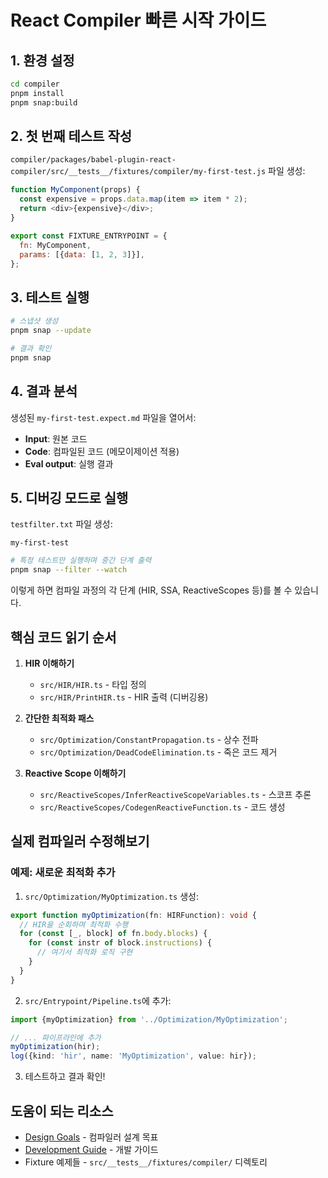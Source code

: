 # React Compiler 빠른 시작 가이드

## 1. 환경 설정

```bash
cd compiler
pnpm install
pnpm snap:build
```

## 2. 첫 번째 테스트 작성

`compiler/packages/babel-plugin-react-compiler/src/__tests__/fixtures/compiler/my-first-test.js` 파일 생성:

```javascript
function MyComponent(props) {
  const expensive = props.data.map(item => item * 2);
  return <div>{expensive}</div>;
}

export const FIXTURE_ENTRYPOINT = {
  fn: MyComponent,
  params: [{data: [1, 2, 3]}],
};
```

## 3. 테스트 실행

```bash
# 스냅샷 생성
pnpm snap --update

# 결과 확인
pnpm snap
```

## 4. 결과 분석

생성된 `my-first-test.expect.md` 파일을 열어서:
- **Input**: 원본 코드
- **Code**: 컴파일된 코드 (메모이제이션 적용)
- **Eval output**: 실행 결과

## 5. 디버깅 모드로 실행

`testfilter.txt` 파일 생성:
```
my-first-test
```

```bash
# 특정 테스트만 실행하며 중간 단계 출력
pnpm snap --filter --watch
```

이렇게 하면 컴파일 과정의 각 단계 (HIR, SSA, ReactiveScopes 등)를 볼 수 있습니다.

## 핵심 코드 읽기 순서

1. **HIR 이해하기**
   - `src/HIR/HIR.ts` - 타입 정의
   - `src/HIR/PrintHIR.ts` - HIR 출력 (디버깅용)

2. **간단한 최적화 패스**
   - `src/Optimization/ConstantPropagation.ts` - 상수 전파
   - `src/Optimization/DeadCodeElimination.ts` - 죽은 코드 제거

3. **Reactive Scope 이해하기**
   - `src/ReactiveScopes/InferReactiveScopeVariables.ts` - 스코프 추론
   - `src/ReactiveScopes/CodegenReactiveFunction.ts` - 코드 생성

## 실제 컴파일러 수정해보기

### 예제: 새로운 최적화 추가

1. `src/Optimization/MyOptimization.ts` 생성:
```typescript
export function myOptimization(fn: HIRFunction): void {
  // HIR을 순회하며 최적화 수행
  for (const [_, block] of fn.body.blocks) {
    for (const instr of block.instructions) {
      // 여기서 최적화 로직 구현
    }
  }
}
```

2. `src/Entrypoint/Pipeline.ts`에 추가:
```typescript
import {myOptimization} from '../Optimization/MyOptimization';

// ... 파이프라인에 추가
myOptimization(hir);
log({kind: 'hir', name: 'MyOptimization', value: hir});
```

3. 테스트하고 결과 확인!

## 도움이 되는 리소스

- [Design Goals](compiler/docs/DESIGN_GOALS.md) - 컴파일러 설계 목표
- [Development Guide](compiler/docs/DEVELOPMENT_GUIDE.md) - 개발 가이드
- Fixture 예제들 - `src/__tests__/fixtures/compiler/` 디렉토리 

